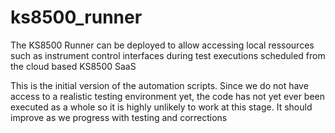 # ks8500_runner

The KS8500 Runner can be deployed to allow accessing local ressources such as instrument control interfaces during test executions scheduled from the cloud based KS8500 SaaS

This is the initial version of the automation scripts. Since we do not have access to a realistic testing environment yet, the code has not yet ever been executed as a whole so it is highly unlikely to work at this stage. It should improve as we progress with testing and corrections
